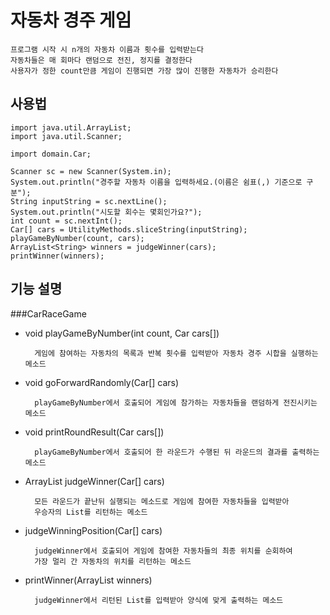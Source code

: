 # 자동차 경주 게임
    프로그램 시작 시 n개의 자동차 이름과 횟수를 입력받는다
    자동차들은 매 회마다 랜덤으로 전진, 정지를 결정한다
    사용자가 정한 count만큼 게임이 진행되면 가장 많이 진행한 자동차가 승리한다


## 사용법
    import java.util.ArrayList;
    import java.util.Scanner;
    
    import domain.Car;

    Scanner sc = new Scanner(System.in);
    System.out.println("경주할 자동차 이름을 입력하세요.(이름은 쉼표(,) 기준으로 구분");
    String inputString = sc.nextLine();
    System.out.println("시도할 회수는 몇회인가요?");
    int count = sc.nextInt();
    Car[] cars = UtilityMethods.sliceString(inputString);
    playGameByNumber(count, cars);
    ArrayList<String> winners = judgeWinner(cars);
    printWinner(winners);

    
## 기능 설명
###CarRaceGame
- void playGameByNumber(int count, Car cars[])

        게임에 참여하는 자동차의 목록과 반복 횟수를 입력받아 자동차 경주 시합을 실행하는 메소드
        
- void goForwardRandomly(Car[] cars)

        playGameByNumber에서 호출되어 게임에 참가하는 자동차들을 랜덤하게 전진시키는 메소드
        
- void printRoundResult(Car cars[])
        
        playGameByNumber에서 호출되어 한 라운드가 수행된 뒤 라운드의 결과를 출력하는 메소드
        
- ArrayList<String> judgeWinner(Car[] cars)

        모든 라운드가 끝난뒤 실행되는 메소드로 게임에 참여한 자동차들을 입력받아 
        우승자의 List를 리턴하는 메소드
        
- judgeWinningPosition(Car[] cars)
        
        judgeWinner에서 호출되어 게임에 참여한 자동차들의 최종 위치를 순회하여
        가장 멀리 간 자동차의 위치를 리턴하는 메소드
        
- printWinner(ArrayList<String> winners)

        judgeWinner에서 리턴된 List를 입력받아 양식에 맞게 출력하는 메소드
